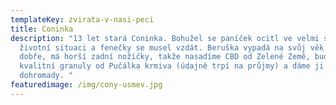```yaml
---
templateKey: zvirata-v-nasi-peci
title: Coninka
description: "13 let stará Coninka. Bohužel se paníček ocitl ve velmi špatné
  životní situaci a fenečky se musel vzdát. Beruška vypadá na svůj věk celkem
  dobře, má horší zadní nožičky, takže nasadíme CBD od Zelené Země, budeme dávat
  kvalitní granuly od Pučálka krmiva (údajně trpí na průjmy) a dáme ji
  dohromady. "
featuredimage: /img/cony-usmev.jpg
---
```

